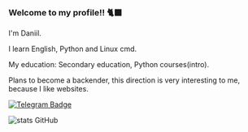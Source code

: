 ### Welcome to my profile!! 🐈‍⬛
I'm Daniil.

I learn English, Python and Linux cmd.

My education: Secondary education, Python courses(intro).

Plans to become a backender, this direction is very interesting to me, because I like websites.

[![Telegram Badge](https://img.shields.io/badge/-Daniil-blue?style=flat-square&logo=Telegram&logoColor=white&link=https://www.t.me/Jluc_X)](https://www.t.me/Jluc_X)

![stats GitHub](https://github-readme-stats.vercel.app/api?username=DaniilAmoshiy1&count_private=true&theme=midnight-purple&show_icons=true&include_all_commits=true)



<!--
**DaniilAmoshiy1/DaniilAmoshiy1** is a ✨ _special_ ✨ repository because its `README.md` (this file) appears on your GitHub profile.


- 🔭 I’m currently working on ...
- 🌱 I’m currently learning ...
- 👯 I’m looking to collaborate on ...
- 🤔 I’m looking for help with ...
- 💬 Ask me about ...
- 📫 How to reach me: ...
- 😄 Pronouns: ...
- ⚡ Fun fact: ...
-->
